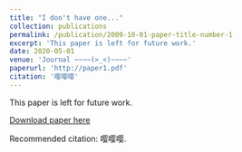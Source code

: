 ```yaml
---
title: "I don't have one..."
collection: publications
permalink: /publication/2009-10-01-paper-title-number-1
excerpt: 'This paper is left for future work.'
date: 2020-05-01
venue: 'Journal ~~~~(>_<)~~~~'
paperurl: 'http://paper1.pdf'
citation: '嘤嘤嘤'
---
```

This paper is left for future work.

[Download paper here](http://a.pdf)

Recommended citation: 嘤嘤嘤.
